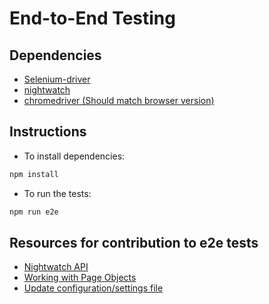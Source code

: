 # End-to-End Testing

## Dependencies

* [Selenium-driver](https://www.selenium.dev/documentation/en/webdriver)
* [nightwatch](https://nightwatchjs.org/guide)
* [chromedriver (Should match browser version)](https://chromedriver.chromium.org/getting-started)

## Instructions

* To install dependencies:
```bash
npm install
```

* To run the tests:
```bash
npm run e2e
```

## Resources for contribution to e2e tests

* [Nightwatch API](https://nightwatchjs.org/api)
* [Working with Page Objects](https://nightwatchjs.org/guide/working-with-page-objects/)
* [Update configuration/settings file](https://nightwatchjs.org/gettingstarted/configuration/)
